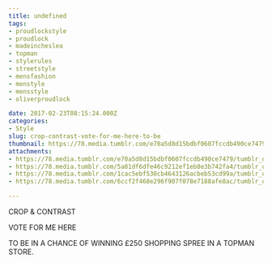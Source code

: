 ```yaml
---
title: undefined
tags:
- proudlockstyle
- proudlock
- madeincheslea
- topman
- stylerules
- streetstyle
- mensfashion
- menstyle
- mensstyle
- oliverproudlock

date: 2017-02-23T08:15:24.000Z
categories:
- Style
slug: crop-contrast-vote-for-me-here-to-be
thumbnail: https://78.media.tumblr.com/e70a5d8d15bdbf0607fccdb490ce7479/tumblr_olq1n91x1B1rhrm24o1_540.jpg
attachments:
- https://78.media.tumblr.com/e70a5d8d15bdbf0607fccdb490ce7479/tumblr_olq1n91x1B1rhrm24o1_1280.jpg
- https://78.media.tumblr.com/5a81df6dfe46c9212ef1eb8e3b742fa4/tumblr_olq1n91x1B1rhrm24o2_1280.jpg
- https://78.media.tumblr.com/1cac5ebf530cb4643126acbeb53cd99a/tumblr_olq1n91x1B1rhrm24o3_1280.jpg
- https://78.media.tumblr.com/6ccf2f468e296f907f078e7188afe8ac/tumblr_olq1n91x1B1rhrm24o4_1280.jpg

---
```


CROP & CONTRAST 

   VOTE FOR ME HERE  

  TO BE IN A CHANCE OF WINNING £250 SHOPPING SPREE IN A TOPMAN STORE.
